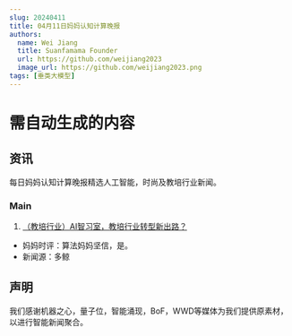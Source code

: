 ```yaml
---
slug: 20240411
title: 04月11日妈妈认知计算晚报
authors:
  name: Wei Jiang
  title: Suanfamama Founder
  url: https://github.com/weijiang2023
  image_url: https://github.com/weijiang2023.png
tags: [垂类大模型]
---
```


# 需自动生成的内容
## 资讯
每日妈妈认知计算晚报精选人工智能，时尚及教培行业新闻。

### Main

1. [（教培行业）AI智习室，教培行业转型新出路？](https://mp.weixin.qq.com/s/pW0_WN636DWkYMBYnCZrsg)
* 妈妈时评：算法妈妈坚信，是。
* 新闻源：多鲸

## 声明

我们感谢机器之心，量子位，智能涌现，BoF，WWD等媒体为我们提供原素材，以进行智能新闻聚合。